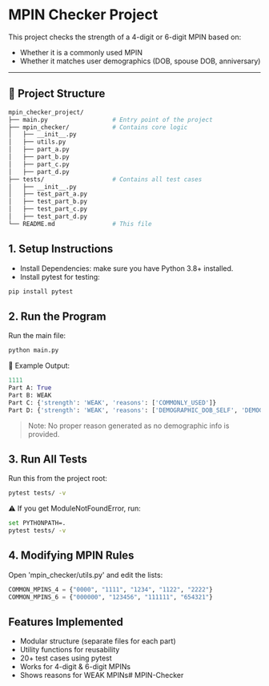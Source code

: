 # MPIN Checker Project

This project checks the strength of a 4-digit or 6-digit MPIN based on:
- Whether it is a commonly used MPIN
- Whether it matches user demographics (DOB, spouse DOB, anniversary)

---

## 📂 Project Structure

```bash
mpin_checker_project/
├── main.py                  # Entry point of the project
├── mpin_checker/            # Contains core logic
│   ├── __init__.py
│   ├── utils.py
│   ├── part_a.py
│   ├── part_b.py
│   ├── part_c.py
│   ├── part_d.py
├── tests/                   # Contains all test cases
│   ├── __init__.py
│   ├── test_part_a.py
│   ├── test_part_b.py
│   ├── test_part_c.py
│   ├── test_part_d.py
└── README.md                # This file
```

## 1. Setup Instructions
- Install Dependencies: make sure you have Python 3.8+ installed.
- Install pytest for testing:

```bash
pip install pytest
```

## 2. Run the Program
Run the main file:

```bash
python main.py
```

📌 Example Output:

```python
1111
Part A: True
Part B: WEAK
Part C: {'strength': 'WEAK', 'reasons': ['COMMONLY_USED']}
Part D: {'strength': 'WEAK', 'reasons': ['DEMOGRAPHIC_DOB_SELF', 'DEMOGRAPHIC_DOB_SPOUSE', 'DEMOGRAPHIC_ANNIVERSARY']}
```
> Note: No proper reason generated as no demographic info is provided.

## 3. Run All Tests
Run this from the project root:

```bash
pytest tests/ -v
```
⚠️ If you get ModuleNotFoundError, run:

```bash
set PYTHONPATH=.
pytest tests/ -v
```

## 4. Modifying MPIN Rules
Open 'mpin_checker/utils.py' and edit the lists:

```python
COMMON_MPINS_4 = {"0000", "1111", "1234", "1122", "2222"}
COMMON_MPINS_6 = {"000000", "123456", "111111", "654321"}
```

## Features Implemented
- Modular structure (separate files for each part)
- Utility functions for reusability
- 20+ test cases using pytest
- Works for 4-digit & 6-digit MPINs
- Shows reasons for WEAK MPINs#   M P I N - C h e c k e r  
 